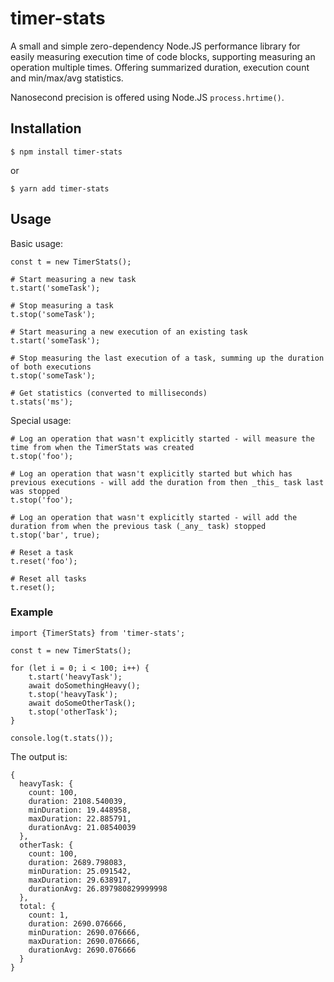 # timer-stats
A small and simple zero-dependency Node.JS performance library for easily measuring execution time of code blocks, supporting
measuring an operation multiple times. Offering summarized duration, execution count and min/max/avg statistics.

Nanosecond precision is offered using Node.JS `process.hrtime()`.

## Installation

`$ npm install timer-stats`

or

`$ yarn add timer-stats`

## Usage

Basic usage:
```
const t = new TimerStats();

# Start measuring a new task
t.start('someTask');

# Stop measuring a task
t.stop('someTask');

# Start measuring a new execution of an existing task
t.start('someTask');

# Stop measuring the last execution of a task, summing up the duration of both executions
t.stop('someTask');

# Get statistics (converted to milliseconds)
t.stats('ms');
```

Special usage: 
```
# Log an operation that wasn't explicitly started - will measure the time from when the TimerStats was created
t.stop('foo');

# Log an operation that wasn't explicitly started but which has previous executions - will add the duration from then _this_ task last was stopped
t.stop('foo');

# Log an operation that wasn't explicitly started - will add the duration from when the previous task (_any_ task) stopped
t.stop('bar', true);

# Reset a task
t.reset('foo');

# Reset all tasks
t.reset();
```

### Example
```
import {TimerStats} from 'timer-stats';

const t = new TimerStats();

for (let i = 0; i < 100; i++) {
    t.start('heavyTask');
    await doSomethingHeavy();
    t.stop('heavyTask');
    await doSomeOtherTask();
    t.stop('otherTask');
}

console.log(t.stats());
```

The output is:

```
{
  heavyTask: {
    count: 100,
    duration: 2108.540039,
    minDuration: 19.448958,
    maxDuration: 22.885791,
    durationAvg: 21.08540039
  },
  otherTask: {
    count: 100,
    duration: 2689.798083,
    minDuration: 25.091542,
    maxDuration: 29.638917,
    durationAvg: 26.897980829999998
  },
  total: {
    count: 1,
    duration: 2690.076666,
    minDuration: 2690.076666,
    maxDuration: 2690.076666,
    durationAvg: 2690.076666
  }
}
```